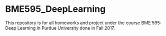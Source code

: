 # BME595_DeepLearning
This repository is for all homeworks and project under the course BME 595: Deep Learning in Purdue University done in Fall 2017.

